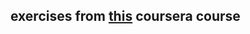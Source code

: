 ## exercises from [this](https://www.coursera.org/learn/javascript-osnovy-i-funktsii) coursera course 